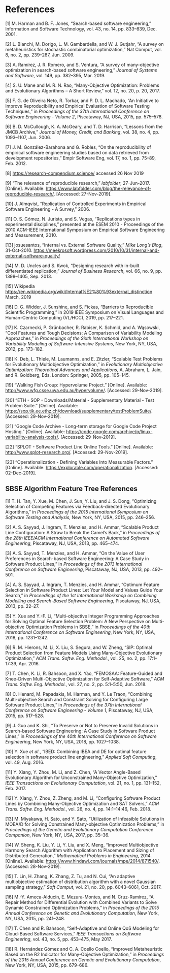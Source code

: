 # References 
[1] M. Harman and B. F. Jones, “Search-based software engineering,” Information and Software Technology, vol. 43, no. 14, pp. 833–839, Dec. 2001.

[2] L. Bianchi, M. Dorigo, L. M. Gambardella, and W. J. Gutjahr, “A survey on metaheuristics for stochastic combinatorial optimization,” Nat Comput, vol. 8, no. 2, pp. 239–287, Jun. 2009.

[3] A. Ramírez, J. R. Romero, and S. Ventura, “A survey of many-objective optimization in search-based software engineering,” *Journal of Systems and Software*, vol. 149, pp. 382–395, Mar. 2019.

[4] S. U. Mane and M. R. N. Rao, “Many-Objective Optimization: Problems and Evolutionary Algorithms – A Short Review,” vol. 12, no. 20, p. 20, 2017.

[5] F. G. de Oliveira Neto, R. Torkar, and P. D. L. Machado, “An Initiative to Improve Reproducibility and Empirical Evaluation of Software Testing Techniques,” in *Proceedings of the 37th International Conference on Software Engineering - Volume 2*, Piscataway, NJ, USA, 2015, pp. 575–578.

[6] B. D. McCullough, K. A. McGeary, and T. D. Harrison, “Lessons from the JMCB Archive,” *Journal of Money, Credit, and Banking*, vol. 38, no. 4, pp. 1093–1107, Jun. 2006.

[7] J. M. González-Barahona and G. Robles, “On the reproducibility of empirical software engineering studies based on data retrieved from development repositories,” Empir Software Eng, vol. 17, no. 1, pp. 75–89, Feb. 2012.

[8] https://research-compendium.science/ accessed 26 Nov 2019

[9] “The relevance of reproducible research,” *labfolder*, 27-Jun-2017. [Online]. Available: https://www.labfolder.com/blog/the-relevance-of-reproducible-research/. [Accessed: 27-Nov-2019].

[10] J. Almqvist, “Replication of Controlled Experiments in Empirical Software Engineering - A Survey,” 2006.

[11] O. S. Gómez, N. Juristo, and S. Vegas, “Replications types in experimental disciplines,” presented at the ESEM 2010 - Proceedings of the 2010 ACM-IEEE International Symposium on Empirical Software Engineering and Measurement, 2010.

[13] josuesantos, “Internal vs. External Software Quality,” *Mike Long’s Blog*, 31-Oct-2010.  https://meekrosoft.wordpress.com/2010/10/31/internal-and-external-software-quality/

[14] M. D. Uncles and S. Kwok, “Designing research with in-built differentiated replication,” *Journal of Business Research*, vol. 66, no. 9, pp. 1398–1405, Sep. 2013.

[15] Wikipedia https://en.wikipedia.org/wiki/Internal%E2%80%93external_distinction March, 2019

[16] D. G. Widder, J. Sunshine, and S. Fickas, “Barriers to Reproducible Scientific Programming,” in 2019 IEEE Symposium on Visual Languages and Human-Centric Computing (VL/HCC), 2019, pp. 217–221.

[17] K. Czarnecki, P. Grünbacher, R. Rabiser, K. Schmid, and A. Wąsowski, “Cool Features and Tough Decisions: A Comparison of Variability Modeling Approaches,” in *Proceedings of the Sixth International Workshop on Variability Modeling of Software-Intensive Systems*, New York, NY, USA, 2012, pp. 173–182.

[18] K. Deb, L. Thiele, M. Laumanns, and E. Zitzler, “Scalable Test Problems for Evolutionary Multiobjective Optimization,” in *Evolutionary Multiobjective Optimization: Theoretical Advances and Applications*, A. Abraham, L. Jain, and R. Goldberg, Eds. London: Springer, 2005, pp. 105–145.

[19] “Walking Fish Group: Hypervolume Project.” [Online]. Available: http://www.wfg.csse.uwa.edu.au/hypervolume/. [Accessed: 29-Nov-2019].

[20] “ETH - SOP - Downloads/Material - Supplementary Material - Test Problem Suite.” [Online]. Available: https://sop.tik.ee.ethz.ch/download/supplementary/testProblemSuite/. [Accessed: 29-Nov-2019].

[21] “Google Code Archive - Long-term storage for Google Code Project Hosting.” [Online]. Available: https://code.google.com/archive/p/linux-variability-analysis-tools/. [Accessed: 29-Nov-2019].

[22]  “SPLOT - Software Product Line Online Tools.” [Online]. Available: http://www.splot-research.org/. [Accessed: 29-Nov-2019].

[23] “Operationalization - Defining Variables Into Measurable Factors.” [Online]. Available: https://explorable.com/operationalization. [Accessed: 02-Dec-2019].

## SBSE Algorithm Feature Tree References

[1] T. H. Tan, Y. Xue, M. Chen, J. Sun, Y. Liu, and J. S. Dong, “Optimizing Selection of Competing Features via Feedback-directed Evolutionary Algorithms,” in *Proceedings of the 2015 International Symposium on Software Testing and Analysis*, New York, NY, USA, 2015, pp. 246–256.

[2] A. S. Sayyad, J. Ingram, T. Menzies, and H. Ammar, “Scalable Product Line Configuration: A Straw to Break the Camel’s Back,” in *Proceedings of the 28th IEEE/ACM International Conference on Automated Software Engineering*, Piscataway, NJ, USA, 2013, pp. 465–474.

[3] A. S. Sayyad, T. Menzies, and H. Ammar, “On the Value of User Preferences in Search-based Software Engineering: A Case Study in Software Product Lines,” in *Proceedings of the 2013 International Conference on Software Engineering*, Piscataway, NJ, USA, 2013, pp. 492–501.

[4] A. S. Sayyad, J. Ingram, T. Menzies, and H. Ammar, “Optimum Feature Selection in Software Product Lines: Let Your Model and Values Guide Your Search,” in *Proceedings of the 1st International Workshop on Combining Modelling and Search-Based Software Engineering*, Piscataway, NJ, USA, 2013, pp. 22–27.

[5] Y. Xue and Y.-F. Li, “Multi-objective Integer Programming Approaches for Solving Optimal Feature Selection Problem: A New Perspective on Multi-objective Optimization Problems in SBSE,” in *Proceedings of the 40th International Conference on Software Engineering*, New York, NY, USA, 2018, pp. 1231–1242.

[6] R. M. Hierons, M. Li, X. Liu, S. Segura, and W. Zheng, “SIP: Optimal Product Selection from Feature Models Using Many-Objective Evolutionary Optimization,” *ACM Trans. Softw. Eng. Methodol.*, vol. 25, no. 2, pp. 17:1–17:39, Apr. 2016.

[7] T. Chen, K. Li, R. Bahsoon, and X. Yao, “FEMOSAA: Feature-Guided and Knee-Driven Multi-Objective Optimization for Self-Adaptive Software,” *ACM Trans. Softw. Eng. Methodol.*, vol. 27, no. 2, pp. 5:1–5:50, Jun. 2018.

[8] C. Henard, M. Papadakis, M. Harman, and Y. Le Traon, “Combining Multi-objective Search and Constraint Solving for Configuring Large Software Product Lines,” in *Proceedings of the 37th International Conference on Software Engineering - Volume 1*, Piscataway, NJ, USA, 2015, pp. 517–528.

[9] J. Guo and K. Shi, “To Preserve or Not to Preserve Invalid Solutions in Search-based Software Engineering: A Case Study in Software Product Lines,” in *Proceedings of the 40th International Conference on Software Engineering*, New York, NY, USA, 2018, pp. 1027–1038.

[10] Y. Xue *et al.*, “IBED: Combining IBEA and DE for optimal feature selection in software product line engineering,” *Applied Soft Computing*, vol. 49, Aug. 2016.

[11] Y. Xiang, Y. Zhou, M. Li, and Z. Chen, “A Vector Angle-Based Evolutionary Algorithm for Unconstrained Many-Objective Optimization,” *IEEE Transactions on Evolutionary Computation*, vol. 21, no. 1, pp. 131–152, Feb. 2017.

[12] Y. Xiang, Y. Zhou, Z. Zheng, and M. Li, “Configuring Software Product Lines by Combining Many-Objective Optimization and SAT Solvers,” *ACM Trans. Softw. Eng. Methodol.*, vol. 26, no. 4, pp. 14:1–14:46, Feb. 2018.

[13] M. Miyakawa, H. Sato, and Y. Sato, “Utilization of Infeasible Solutions in MOEA/D for Solving Constrained Many-objective Optimization Problems,” in *Proceedings of the Genetic and Evolutionary Computation Conference Companion*, New York, NY, USA, 2017, pp. 35–36.

[14] W. Sheng, K. Liu, Y. Li, Y. Liu, and X. Meng, “Improved Multiobjective Harmony Search Algorithm with Application to Placement and Sizing of Distributed Generation,” *Mathematical Problems in Engineering*, 2014. [Online]. Available: https://www.hindawi.com/journals/mpe/2014/871540/. [Accessed: 28-Nov-2019].

[15] T. Lin, H. Zhang, K. Zhang, Z. Tu, and N. Cui, “An adaptive multiobjective estimation of distribution algorithm with a novel Gaussian sampling strategy,” *Soft Comput*, vol. 21, no. 20, pp. 6043–6061, Oct. 2017.

[16] M.-Y. Ameca-Alducin, E. Mezura-Montes, and N. Cruz-Ramírez, “A Repair Method for Differential Evolution with Combined Variants to Solve Dynamic Constrained Optimization Problems,” in *Proceedings of the 2015 Annual Conference on Genetic and Evolutionary Computation*, New York, NY, USA, 2015, pp. 241–248.

[17] T. Chen and R. Bahsoon, “Self-Adaptive and Online QoS Modeling for Cloud-Based Software Services,” *IEEE Transactions on Software Engineering*, vol. 43, no. 5, pp. 453–475, May 2017.

[18] R. Hernández Gómez and C. A. Coello Coello, “Improved Metaheuristic Based on the R2 Indicator for Many-Objective Optimization,” in *Proceedings of the 2015 Annual Conference on Genetic and Evolutionary Computation*, New York, NY, USA, 2015, pp. 679–686.